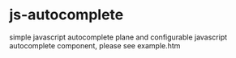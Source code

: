 js-autocomplete
===============

simple javascript autocomplete
plane and configurable javascript autocomplete component, please see example.htm
